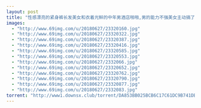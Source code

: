 ```yaml
---
layout: post
title: "性感漂亮的紧身裤长发美女和衣着光鲜的中年男酒店啪啪,男的能力不强美女主动搞了2次还没满足,可惜了大美女!"
images:
  - "http://www.69img.com/u/20180627/23320160.jpg"
  - "http://www.69img.com/u/20180627/23320322.jpg"
  - "http://www.69img.com/u/20180627/23320387.jpg"
  - "http://www.69img.com/u/20180627/23320416.jpg"
  - "http://www.69img.com/u/20180627/23320585.jpg"
  - "http://www.69img.com/u/20180627/23320553.jpg"
  - "http://www.69img.com/u/20180627/2332066.jpg"
  - "http://www.69img.com/u/20180627/23320652.jpg"
  - "http://www.69img.com/u/20180627/23320762.jpg"
  - "http://www.69img.com/u/20180627/23320790.jpg"
  - "http://www.69img.com/u/20180627/23320877.jpg"
  - "http://www.69img.com/u/20180627/2332083.jpg"
torrent: "http://www1.downsx.club/torrent/DA853BB025BCB6C17C61DC9B741DBF1C34D52D34"
---
```

